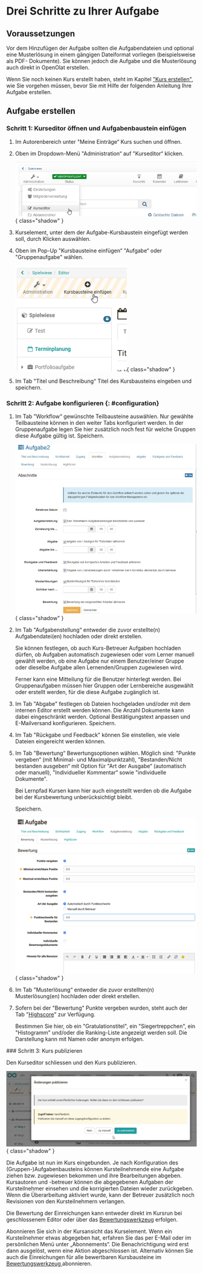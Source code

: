 # Drei Schritte zu Ihrer Aufgabe

##  Voraussetzungen

Vor dem Hinzufügen der Aufgabe sollten die Aufgabendateien und optional eine
Musterlösung in einem gängigen Dateiformat vorliegen (beispielsweise als PDF-
Dokumente). Sie können jedoch die Aufgabe und die Musterlösung auch direkt in
OpenOlat erstellen.

Wenn Sie noch keinen Kurs erstellt haben, steht im Kapitel ["Kurs erstellen"](../course_create/index.de.md),
wie Sie vorgehen müssen, bevor Sie mit Hilfe der folgenden Anleitung Ihre Aufgabe erstellen.

##  Aufgabe erstellen

### Schritt 1: Kurseditor öffnen und Aufgabenbaustein einfügen

1. Im Autorenbereich unter "Meine Einträge“ Kurs suchen und öffnen.

2. Oben im Dropdown-Menü "Administration“ auf "Kurseditor“ klicken.

     ![Kurseditor](assets/task_course_editor_DE.png){ class="shadow" }

3. Kurselement, unter dem der Aufgabe-Kursbaustein eingefügt werden soll,
   durch Klicken auswählen.

4. Oben im Pop-Up "Kursbausteine einfügen“ "Aufgabe“ oder "Gruppenaufgabe"
   wählen.

    ![Kursbaustein hinzufügen](assets/task_insert_course_elements_DE.png){ class="shadow" }

5. Im Tab "Titel und Beschreibung“ Titel des Kursbausteins eingeben und
   speichern.

### Schritt 2: Aufgabe konfigurieren  {: #configuration}

1. Im Tab "Workflow“ gewünschte Teilbausteine auswählen. Nur gewählte
   Teilbausteine können in den weiter Tabs konfiguriert werden.
   In der Gruppenaufgabe legen Sie hier zusätzlich noch fest für welche Gruppen
   diese Aufgabe gültig ist. Speichern.

     ![Tab Workflow](assets/task_workflow_DE.jpg){ class="shadow" }

2. Im Tab "Aufgabenstellung“ entweder die zuvor erstellte(n)
   Aufgabendatei(en) hochladen oder direkt erstellen.
     
     Sie können festlegen, ob auch Kurs-Betreuer Aufgaben hochladen dürfen, ob
     Aufgaben automatisch zugewiesen oder vom Lerner manuell gewählt werden, ob
     eine Aufgabe nur einem Benutzer/einer Gruppe oder dieselbe Aufgabe allen
     Lernenden/Gruppen zugewiesen wird.
   
     Ferner kann eine Mitteilung für die Benutzer hinterlegt werden.
     Bei Gruppenaufgaben müssen hier Gruppen oder Lernbereiche ausgewählt oder
     erstellt werden, für die diese Aufgabe zugänglich ist.  
  
3. Im Tab "Abgabe" festlegen ob Dateien hochgeladen und/oder mit dem
   internen Editor erstellt werden können. Die Anzahl Dokumente kann dabei
   eingeschränkt werden. Optional Bestätigungstext anpassen und E-Mailversand
   konfigurieren. Speichern.  

4. Im Tab "Rückgabe und Feedback" können Sie einstellen, wie viele Dateien
   eingereicht werden können. 

5. Im Tab "Bewertung“ Bewertungsoptionen wählen. Möglich sind: "Punkte
   vergeben“ (mit Minimal- und Maximalpunktzahl), "Bestanden/Nicht bestanden
   ausgeben“ mit Option für "Art der Ausgabe“ (automatisch oder manuell),
   "Individueller Kommentar“ sowie "individuelle Dokumente".

     Bei Lernpfad Kursen kann hier auch eingestellt werden ob die Aufgabe bei der
     Kursbewertung unberücksichtigt bleibt.

     Speichern.

      ![Tab Bewertung](assets/task_grading_DE.png){ class="shadow" }

6. Im Tab "Musterlösung“ entweder die zuvor erstellten(n)
   Musterlösung(en) hochladen oder direkt erstellen. 

7. Sofern bei der "Bewertung" Punkte vergeben wurden, steht auch der Tab
    "[Highscore](../course_elements/Assessment.de.md#highscore)" zur Verfügung.

     Bestimmen Sie hier, ob ein "Gratulationstitel", ein "Siegertreppchen", ein
     "Histogramm" und/oder die Ranking-Liste angezeigt werden soll. Die Darstellung
     kann mit Namen oder anonym erfolgen.  

### Schritt 3: Kurs publizieren

Den Kurseditor schliessen und den Kurs publizieren.

![Publizieren](assets/task_publish_DE.png){ class="shadow" }
  
Die Aufgabe ist nun im Kurs eingebunden. Je nach Konfiguration des
(Gruppen-)Aufgabenbausteins können Kursteilnehmende eine Aufgabe ziehen bzw.
zugewiesen bekommen und ihre Bearbeitungen abgeben. Kursautoren und -betreuer
können die abgegebenen Aufgaben der Kursteilnehmer einsehen und die
korrigierten Dateien wieder zurückgeben. Wenn die Überarbeitung aktiviert
wurde, kann der Betreuer zusätzlich noch Revisionen von den Kursteilnehmern
verlangen.

Die Bewertung der Einreichungen kann entweder direkt im Kursrun bei
geschlossenem Editor oder über das
[Bewertungswerkzeug](../course_operation/Assessment_tool_-_overview.de.md) erfolgen.

Abonnieren Sie sich in der Kursansicht das Kurselement. Wenn ein
Kursteilnehmer etwas abgegeben hat, erfahren Sie das per E-Mail oder im
persönlichen Menü unter „Abonnements“. Die Benachrichtigung wird erst dann
ausgelöst, wenn eine Aktion abgeschlossen ist. Alternativ können Sie auch die
Einreichungen für alle bewertbaren Kursbausteine im [Bewertungswerkzeug
](../course_operation/Assessment_tool_-_overview.de.md)abonnieren.
